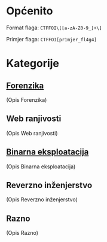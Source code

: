 # Općenito

Format flaga: ```CTFFOI\[[a-zA-Z0-9_]+\]```

Primjer flaga: ```CTFFOI[pr1mjer_fl4g4]```


# Kategorije

## [Forenzika](https://github.com/fnovak22/ctf-zavrsni/tree/main/Zadaci/Forenzika)
(Opis Forenzika)

## Web ranjivosti
(Opis Web ranjivosti)

## [Binarna eksploatacija](https://github.com/fnovak22/ctf-zavrsni/tree/main/Zadaci/Binarna%20eksploatacija)
(Opis Binarna eksploatacija)

## Reverzno inženjerstvo
(Opis Reverzno inženjerstvo)

## Razno
(Opis Razno)


